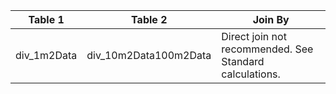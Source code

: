 |Table 1|Table 2|Join By|
|---------------|---------------------------|-----------------------------------------------------------|
|div_1m2Data|div_10m2Data100m2Data|Direct join not recommended. See Standard calculations.|
